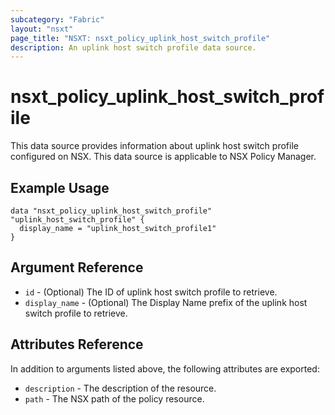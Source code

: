 ```yaml
---
subcategory: "Fabric"
layout: "nsxt"
page_title: "NSXT: nsxt_policy_uplink_host_switch_profile"
description: An uplink host switch profile data source.
---
```


# nsxt_policy_uplink_host_switch_profile

This data source provides information about uplink host switch profile configured on NSX.
This data source is applicable to NSX Policy Manager.

## Example Usage

```hcl
data "nsxt_policy_uplink_host_switch_profile" "uplink_host_switch_profile" {
  display_name = "uplink_host_switch_profile1"
}
```

## Argument Reference

* `id` - (Optional) The ID of uplink host switch profile to retrieve.
* `display_name` - (Optional) The Display Name prefix of the uplink host switch profile to retrieve.

## Attributes Reference

In addition to arguments listed above, the following attributes are exported:

* `description` - The description of the resource.
* `path` - The NSX path of the policy resource.
